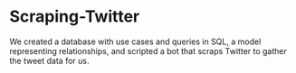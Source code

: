 # Scraping-Twitter
We created a database with use cases and queries in SQL, a model representing relationships, and scripted a bot that scraps Twitter to gather the tweet data for us.
